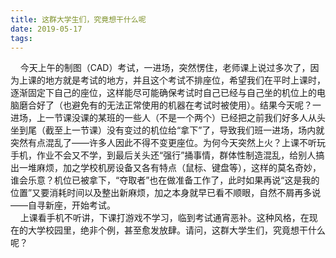 ```yaml
---
title: 这群大学生们，究竟想干什么呢
date: 2019-05-17
tags:
---
```

&nbsp;&nbsp;&nbsp;&nbsp;今天上午的制图（CAD）考试，一进场，突然愣住，老师课上说过多次了，因为上课的地方就是考试的地方，并且这个考试不排座位，希望我们在平时上课时，逐渐固定下自己的座位，这样能尽可能确保考试时自己已经与自己坐的机位上的电脑磨合好了（也避免有的无法正常使用的机器在考试时被使用）。结果今天呢？一进场，上一节课没课的某班的一些人（不是一个两个）已经把之前我们好多人从头坐到尾（截至上一节课）没有变过的机位给“拿下”了，导致我们班一进场，场内就突然有点混乱了——许多人因此不得不变更座位。为何今天突然上火？上课不听玩手机，作业不会又不学，到最后关头还“强行”捅事情，群体性制造混乱，给别人搞出一堆麻烦，加之学校机房设备又各有特点（鼠标、键盘等），这样的莫名奇妙，谁会乐意？机位已被拿下，“夺取者”也在做准备工作了，此时如果再说“这是我的位置”又要消耗时间以及整出新麻烦，加之本身就早已看不顺眼，自然不屑再多说——自寻新座，开始考试。<br>&nbsp;&nbsp;&nbsp;&nbsp;上课看手机不听讲，下课打游戏不学习，临到考试通宵恶补。这种风格，在现在的大学校园里，绝非个例，甚至愈发放肆。请问，这群大学生们，究竟想干什么呢？